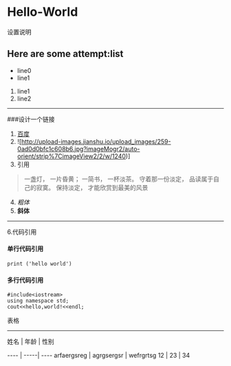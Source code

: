 ﻿# Hello-World
设置说明
## Here are some attempt:list
* line0
* line1
1. line1
2. line2

***
###设计一个链接
1. [百度](www.baidu.com)
2. ![http://upload-images.jianshu.io/upload_images/259-0ad0d0bfc1c608b6.jpg?imageMogr2/auto-orient/strip%7CimageView2/2/w/1240)]
3. 引用
> 一盏灯， 一片昏黄； 一简书， 一杯淡茶。 守着那一份淡定， 品读属于自己的寂寞。 保持淡定， 才能欣赏到最美的风景
4. *粗体*
5. **斜体**
***
6.代码引用
#### 单行代码引用
`print ('hello world')`
#### 多行代码引用
```
#include<iostream>
using namespace std;
cout<<hello,world!<<endl;

```

表格
***
姓名 | 年龄 | 性别

---- | -----| ----
arfaergsreg | agrgsergsr | wefrgrtsg
12 | 23 | 34 


